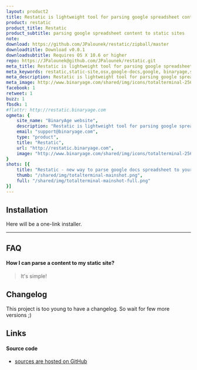 ```yaml
---
layout: product2
title: Restatic is lightweight tool for parsing google spreadsheet content to static sites
product: restatic
product_title: Restatic
product_subtitle: parsing google spreadsheet content to static sites
note: 
download: https://github.com/JPalounek/restatic/zipball/master
downloadtitle: Download v0.0.1
downloadsubtitle: Requires OS X 10.6 or higher
repo: https://JPalounek@github.com/JPalounek/restatic.git
meta_title: Restatic is lightweight tool for parsing google spreadsheet content to static sites
meta_keywords: restatic,static-site,osx,google-docs,google, binaryage,software,tool
meta_description: Restatic is lightweight tool for parsing google spreadsheet content to static siteskeyboard shortcut
meta_image: http://www.binaryage.com/shared/img/icons/totalterminal-256.png
facebook: 1
retweet: 1
buzz: 1
fbsdk: 1
#flattr: http://restatic.binaryage.com
ogmeta: {
    site_name: "BinaryAge website",
    description: "Restatic is lightweight tool for parsing google spreadsheet content to static sites",
    email: "support@binaryage.com",
    type: "product",
    title: "Restatic",
    url: "http://restatic.binaryage.com",
    image: "http://www.binaryage.com/shared/img/icons/totalterminal-256.png"
}
shots: [{
    title: "Restatic - new way to parse google docs spreadsheet to your static site.",
    thumb: "/shared/img/totalterminal-mainshot.png",
    full: "/shared/img/totalterminal-mainshot-full.png"
}]
---
```




## Installation

Here will be a one-link installer.
  
---
  
## FAQ

#### How I can parse a content to my static site?
>  It's simple!

## Changelog
This project is too young to have a changelog. So wait for few more versions ;)

<!--
<div class="changelogx"></div>

<script type="text/javascript" charset="utf-8">
    $(function() {
        $('.changelogx').load('changelog-beta.html?x='+((Math.random()+"").substring(2))+' #page');
    });
    
    function showBetaHint() {
        $('.betahint').toggle();
    }
</script>
-->

## Links

#### Source code
  * [sources are hosted on GitHub](https://JPalounek@github.com/JPalounek/restatic.git)